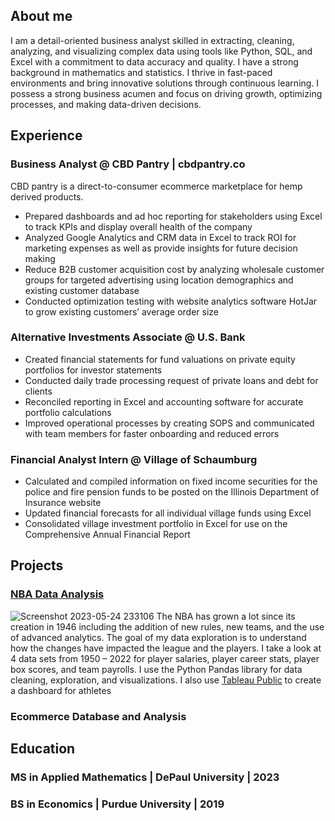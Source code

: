 ## About me
I am a detail-oriented business analyst skilled in extracting, cleaning, analyzing, and visualizing complex data using tools like Python, SQL, and Excel with a commitment to data accuracy and quality. I have a strong background in mathematics and statistics. I thrive in fast-paced environments and bring innovative solutions through continuous learning. I possess a strong business acumen and focus on driving growth, optimizing processes, and making data-driven decisions.

## Experience

### Business Analyst @ CBD Pantry | cbdpantry.co
CBD pantry is a direct-to-consumer ecommerce marketplace for hemp derived products.
-	Prepared dashboards and ad hoc reporting for stakeholders using Excel to track KPIs and display overall health of the company 
-	Analyzed Google Analytics and CRM data in Excel to track ROI for marketing expenses as well as provide insights for future decision making
-	Reduce B2B customer acquisition cost by analyzing wholesale customer groups for targeted advertising using location demographics and existing customer database
-	Conducted optimization testing with website analytics software HotJar to grow existing customers’ average order size

### Alternative Investments Associate @ U.S. Bank
-	Created financial statements for fund valuations on private equity portfolios for investor statements 
-	Conducted daily trade processing request of private loans and debt for clients
-	Reconciled reporting in Excel and accounting software for accurate portfolio calculations 
-	Improved operational processes by creating SOPS and communicated with team members for faster onboarding and reduced errors

### Financial Analyst Intern @ Village of Schaumburg
-	Calculated and compiled information on fixed income securities for the police and fire pension funds to be posted on the Illinois Department of Insurance website
-	Updated financial forecasts for all individual village funds using Excel
-	Consolidated village investment portfolio in Excel for use on the Comprehensive Annual Financial Report


## Projects
### [NBA Data Analysis](https://github.com/nmaniar9/NBA_Data_Analysis)

![Screenshot 2023-05-24 233106](https://github.com/nmaniar9/neilmaniar.github.io/assets/44175458/5d795f64-a93e-47c9-961f-8b0cddeed90a)
The NBA has grown a lot since its creation in 1946 including the addition of new rules, new teams, and the use of advanced analytics. The goal of my data exploration is to understand how the changes have impacted the league and the players. I take a look at 4 data sets from 1950 – 2022 for player salaries, player career stats, player box scores, and team payrolls. I use the Python Pandas library for data cleaning, exploration, and visualizations. I also use [Tableau Public](https://public.tableau.com/app/profile/neil.maniar/viz/NBAplayeroverview/Dashboard1) to create a dashboard for athletes

### Ecommerce Database and Analysis


## Education
### MS in Applied Mathematics | DePaul University | 2023

### BS in Economics | Purdue University | 2019
